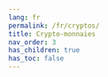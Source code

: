 ```yaml
---
lang: fr
permalink: /fr/cryptos/
title: Crypto-monnaies
nav_order: 3
has_children: true
has_toc: false
---
```

